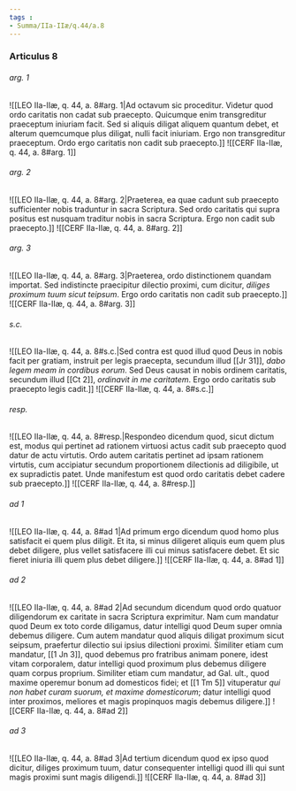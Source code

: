 ```yaml
---
tags : 
- Summa/IIa-IIæ/q.44/a.8
---
```


### Articulus 8

###### arg. 1
![[LEO IIa-IIæ, q. 44, a. 8#arg. 1|Ad octavum sic proceditur. Videtur quod ordo caritatis non cadat sub praecepto. Quicumque enim transgreditur praeceptum iniuriam facit. Sed si aliquis diligat aliquem quantum debet, et alterum quemcumque plus diligat, nulli facit iniuriam. Ergo non transgreditur praeceptum. Ordo ergo caritatis non cadit sub praecepto.]]
![[CERF IIa-IIæ, q. 44, a. 8#arg. 1]]

###### arg. 2
![[LEO IIa-IIæ, q. 44, a. 8#arg. 2|Praeterea, ea quae cadunt sub praecepto sufficienter nobis traduntur in sacra Scriptura. Sed ordo caritatis qui supra positus est nusquam traditur nobis in sacra Scriptura. Ergo non cadit sub praecepto.]]
![[CERF IIa-IIæ, q. 44, a. 8#arg. 2]]

###### arg. 3
![[LEO IIa-IIæ, q. 44, a. 8#arg. 3|Praeterea, ordo distinctionem quandam importat. Sed indistincte praecipitur dilectio proximi, cum dicitur, *diliges proximum tuum sicut teipsum*. Ergo ordo caritatis non cadit sub praecepto.]]
![[CERF IIa-IIæ, q. 44, a. 8#arg. 3]]

###### s.c.
![[LEO IIa-IIæ, q. 44, a. 8#s.c.|Sed contra est quod illud quod Deus in nobis facit per gratiam, instruit per legis praecepta, secundum illud [[Jr 31]], *dabo legem meam in cordibus eorum*. Sed Deus causat in nobis ordinem caritatis, secundum illud [[Ct 2]], *ordinavit in me caritatem*. Ergo ordo caritatis sub praecepto legis cadit.]]
![[CERF IIa-IIæ, q. 44, a. 8#s.c.]]

###### resp.
![[LEO IIa-IIæ, q. 44, a. 8#resp.|Respondeo dicendum quod, sicut dictum est, modus qui pertinet ad rationem virtuosi actus cadit sub praecepto quod datur de actu virtutis. Ordo autem caritatis pertinet ad ipsam rationem virtutis, cum accipiatur secundum proportionem dilectionis ad diligibile, ut ex supradictis patet. Unde manifestum est quod ordo caritatis debet cadere sub praecepto.]]
![[CERF IIa-IIæ, q. 44, a. 8#resp.]]

###### ad 1
![[LEO IIa-IIæ, q. 44, a. 8#ad 1|Ad primum ergo dicendum quod homo plus satisfacit ei quem plus diligit. Et ita, si minus diligeret aliquis eum quem plus debet diligere, plus vellet satisfacere illi cui minus satisfacere debet. Et sic fieret iniuria illi quem plus debet diligere.]]
![[CERF IIa-IIæ, q. 44, a. 8#ad 1]]

###### ad 2
![[LEO IIa-IIæ, q. 44, a. 8#ad 2|Ad secundum dicendum quod ordo quatuor diligendorum ex caritate in sacra Scriptura exprimitur. Nam cum mandatur quod Deum ex toto corde diligamus, datur intelligi quod Deum super omnia debemus diligere. Cum autem mandatur quod aliquis diligat proximum sicut seipsum, praefertur dilectio sui ipsius dilectioni proximi. Similiter etiam cum mandatur, [[1 Jn 3]], quod debemus pro fratribus animam ponere, idest vitam corporalem, datur intelligi quod proximum plus debemus diligere quam corpus proprium. Similiter etiam cum mandatur, ad Gal. ult., quod maxime operemur bonum ad domesticos fidei; et [[1 Tm 5]] vituperatur *qui non habet curam suorum, et maxime domesticorum*; datur intelligi quod inter proximos, meliores et magis propinquos magis debemus diligere.]]
![[CERF IIa-IIæ, q. 44, a. 8#ad 2]]

###### ad 3
![[LEO IIa-IIæ, q. 44, a. 8#ad 3|Ad tertium dicendum quod ex ipso quod dicitur, diliges proximum tuum, datur consequenter intelligi quod illi qui sunt magis proximi sunt magis diligendi.]]
![[CERF IIa-IIæ, q. 44, a. 8#ad 3]]

